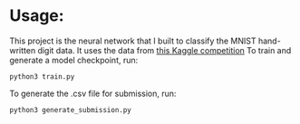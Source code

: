 # Usage:
This project is the neural network that I built to classify the MNIST hand-written digit data. It uses the data from [this Kaggle competition](https://www.kaggle.com/c/digit-recognizer/)
To train and generate a model checkpoint, run:
```
python3 train.py
```
To generate the .csv file for submission, run:
```
python3 generate_submission.py
```
